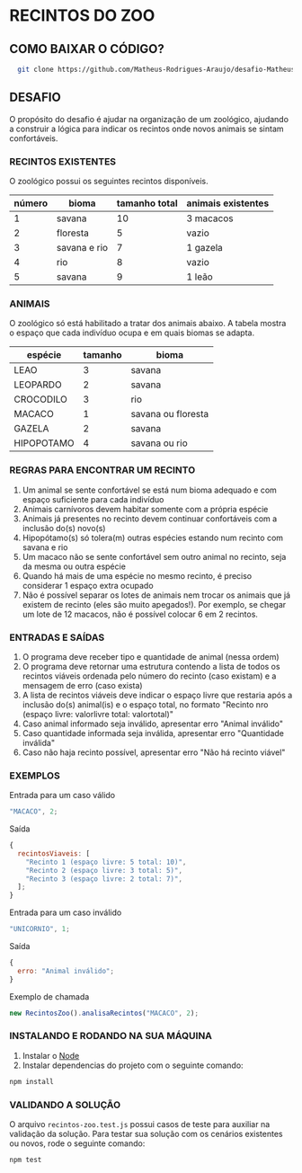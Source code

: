 # RECINTOS DO ZOO

## COMO BAIXAR O CÓDIGO?

```bash
  git clone https://github.com/Matheus-Rodrigues-Araujo/desafio-Matheus-Rodrigues-Araujo-2024.git

```

## DESAFIO

O propósito do desafio é ajudar na organização de um zoológico, ajudando a
construir a lógica para indicar os recintos onde novos animais se sintam confortáveis.

### RECINTOS EXISTENTES

O zoológico possui os seguintes recintos disponíveis.

| número | bioma        | tamanho total | animais existentes |
| ------ | ------------ | ------------- | ------------------ |
| 1      | savana       | 10            | 3 macacos          |
| 2      | floresta     | 5             | vazio              |
| 3      | savana e rio | 7             | 1 gazela           |
| 4      | rio          | 8             | vazio              |
| 5      | savana       | 9             | 1 leão             |

### ANIMAIS

O zoológico só está habilitado a tratar dos animais abaixo.
A tabela mostra o espaço que cada indivíduo ocupa e em quais biomas se adapta.

| espécie    | tamanho | bioma              |
| ---------- | ------- | ------------------ |
| LEAO       | 3       | savana             |
| LEOPARDO   | 2       | savana             |
| CROCODILO  | 3       | rio                |
| MACACO     | 1       | savana ou floresta |
| GAZELA     | 2       | savana             |
| HIPOPOTAMO | 4       | savana ou rio      |

### REGRAS PARA ENCONTRAR UM RECINTO

1. Um animal se sente confortável se está num bioma adequado e com espaço suficiente para cada indivíduo
2. Animais carnívoros devem habitar somente com a própria espécie
3. Animais já presentes no recinto devem continuar confortáveis com a inclusão do(s) novo(s)
4. Hipopótamo(s) só tolera(m) outras espécies estando num recinto com savana e rio
5. Um macaco não se sente confortável sem outro animal no recinto, seja da mesma ou outra espécie
6. Quando há mais de uma espécie no mesmo recinto, é preciso considerar 1 espaço extra ocupado
7. Não é possível separar os lotes de animais nem trocar os animais que já existem de recinto (eles são muito apegados!).
   Por exemplo, se chegar um lote de 12 macacos, não é possível colocar 6 em 2 recintos.

### ENTRADAS E SAÍDAS

1. O programa deve receber tipo e quantidade de animal (nessa ordem)
2. O programa deve retornar uma estrutura contendo a lista de todos os recintos viáveis ordenada pelo número do recinto (caso existam) e a mensagem de erro (caso exista)
3. A lista de recintos viáveis deve indicar o espaço livre que restaria após a inclusão do(s) animal(is) e o espaço total, no formato "Recinto nro (espaço livre: valorlivre total: valortotal)"
4. Caso animal informado seja inválido, apresentar erro "Animal inválido"
5. Caso quantidade informada seja inválida, apresentar erro "Quantidade inválida"
6. Caso não haja recinto possível, apresentar erro "Não há recinto viável"

### EXEMPLOS

Entrada para um caso válido

```js
"MACACO", 2;
```

Saída

```js
{
  recintosViaveis: [
    "Recinto 1 (espaço livre: 5 total: 10)",
    "Recinto 2 (espaço livre: 3 total: 5)",
    "Recinto 3 (espaço livre: 2 total: 7)",
  ];
}
```

Entrada para um caso inválido

```js
"UNICORNIO", 1;
```

Saída

```js
{
  erro: "Animal inválido";
}
```

Exemplo de chamada

```js
new RecintosZoo().analisaRecintos("MACACO", 2);
```

### INSTALANDO E RODANDO NA SUA MÁQUINA

1. Instalar o [Node](https://nodejs.org/en/)
2. Instalar dependencias do projeto com o seguinte comando:

```bash
npm install
```

### VALIDANDO A SOLUÇÃO

O arquivo `recintos-zoo.test.js` possui casos de teste para auxiliar na validação da solução.
Para testar sua solução com os cenários existentes ou novos, rode o seguinte comando:

```bash
npm test
```
